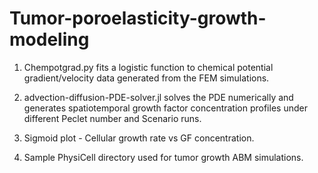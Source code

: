 # Tumor-poroelasticity-growth-modeling

1. Chempotgrad.py fits a logistic function to chemical potential gradient/velocity data generated from the FEM simulations.

2. advection-diffusion-PDE-solver.jl solves the PDE numerically and generates spatiotemporal growth factor concentration profiles under different Peclet number and Scenario runs.

3. Sigmoid plot - Cellular growth rate vs GF concentration.
  
4. Sample PhysiCell directory used for tumor growth ABM simulations.
